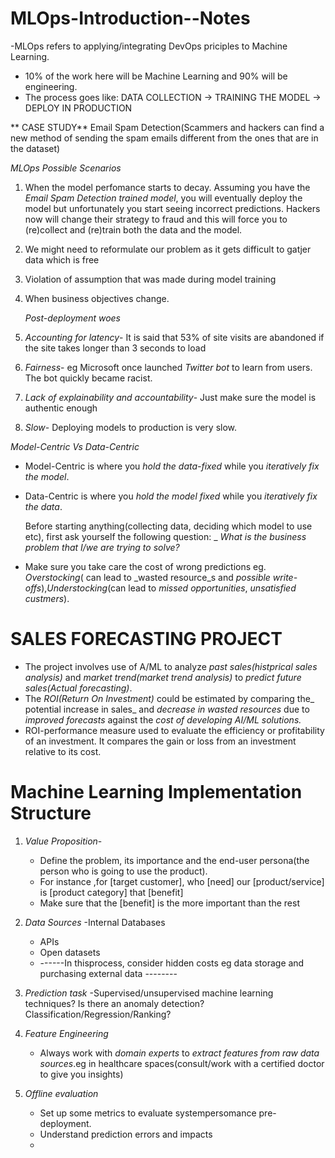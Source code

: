 # MLOps-Introduction--Notes
-MLOps refers to applying/integrating DevOps priciples to Machine Learning.
- 10% of the work here will be Machine  Learning and 90% will be engineering.
- The process goes like:
  DATA COLLECTION -> TRAINING THE MODEL -> DEPLOY IN PRODUCTION


 ** CASE STUDY**
Email Spam Detection(Scammers and hackers can find a new method of sending the spam emails different from the ones that are in the dataset)

_MLOps Possible Scenarios_
1. When the model perfomance starts to decay. Assuming you have the _Email Spam Detection trained model_, you will eventually deploy the model but unfortunately you start seeing incorrect predictions.
   Hackers now will change their strategy to fraud and this will force you to (re)collect and (re)train both the data and the model.

2. We might need to reformulate our problem as it gets difficult to gatjer data which is free

3. Violation of assumption that was made during model training

4. When business objectives change.

   _Post-deployment woes_
1. _Accounting for latency_- It is said that 53% of site visits are abandoned if the site takes longer than 3 seconds to load
2. _Fairness_- eg Microsoft once launched _Twitter bot_ to learn from users. The bot quickly became racist.
3. _Lack of explainability and accountability_- Just make sure the model is authentic enough
4. _Slow_- Deploying models to production is very slow.

_Model-Centric Vs Data-Centric_
- Model-Centric is where you _hold the _data-fixed__ while you _iteratively fix the model_.
- Data-Centric is where you _hold the model fixed_ while you _iteratively fix the data_.

  Before starting anything(collecting data, deciding which model to use etc), first ask yourself the following question:
_        _What is the business problem that I/we are trying to solve?_
- Make sure you take care the cost of wrong predictions eg. _Overstocking_( can lead to _wasted resource_s  and _possible write-offs_),_Understocking_(can lead to _missed opportunities_, _unsatisfied custmers_).


# SALES FORECASTING PROJECT
- The project involves use of A/ML to analyze _past sales(histprical sales analysis)_ and _market trend(market trend analysis)_ to _predict future sales(Actual forecasting)_.
- The _ROI(Return On Investment)_ could be estimated by comparing the_ potential increase in sales_ and _decrease in wasted resources_ due to _improved forecasts_ against the _cost of developing AI/ML solutions._
- ROI-performance measure used to evaluate the efficiency or profitability of an investment. It compares the gain or loss from an investment relative to its cost.


# Machine Learning Implementation Structure

1. _Value Proposition_-
   - Define the problem, its importance and the end-user persona(the person who is going to use the product).
   - For instance ,for [target customer], who [need] our [product/service] is [product category] that [benefit]
   - Make sure that the [benefit] is the more important than the rest
2. _Data Sources_
   -Internal Databases
   - APIs
   - Open datasets
   - ------In thisprocess, consider hidden costs eg data storage and  purchasing external data --------

3. _Prediction task_
   -Supervised/unsupervised machine learning techniques? Is there an anomaly detection? Classification/Regression/Ranking?

4. _Feature Engineering_
   - Always work with _domain experts_ to _extract features from raw data sources_.eg in healthcare spaces(consult/work with a certified doctor to give you insights)

5. _Offline evaluation_
   - Set up some metrics to evaluate systempersomance pre-deployment.
   - Understand prediction errors and impacts
   - 








